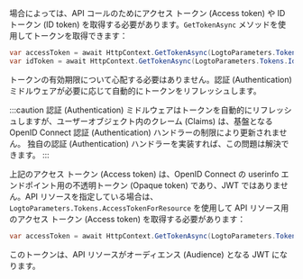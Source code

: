 場合によっては、API コールのためにアクセス トークン (Access token) や ID トークン (ID token) を取得する必要があります。`GetTokenAsync` メソッドを使用してトークンを取得できます：

```csharp
var accessToken = await HttpContext.GetTokenAsync(LogtoParameters.Tokens.AccessToken);
var idToken = await HttpContext.GetTokenAsync(LogtoParameters.Tokens.IdToken);
```

トークンの有効期限について心配する必要はありません。認証 (Authentication) ミドルウェアが必要に応じて自動的にトークンをリフレッシュします。

:::caution
認証 (Authentication) ミドルウェアはトークンを自動的にリフレッシュしますが、ユーザーオブジェクト内のクレーム (Claims) は、基盤となる OpenID Connect 認証 (Authentication) ハンドラーの制限により更新されません。
独自の認証 (Authentication) ハンドラーを実装すれば、この問題は解決できます。
:::

上記のアクセス トークン (Access token) は、OpenID Connect の userinfo エンドポイント用の不透明トークン (Opaque token) であり、JWT ではありません。API リソースを指定している場合は、`LogtoParameters.Tokens.AccessTokenForResource` を使用して API リソース用のアクセス トークン (Access token) を取得する必要があります：

```csharp
var accessToken = await HttpContext.GetTokenAsync(LogtoParameters.Tokens.AccessTokenForResource);
```

このトークンは、API リソースがオーディエンス (Audience) となる JWT になります。
